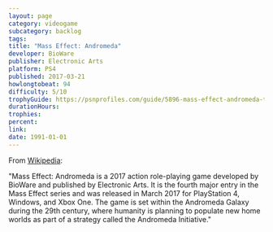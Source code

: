 ```yaml
---
layout: page
category: videogame
subcategory: backlog
tags:
title: "Mass Effect: Andromeda"
developer: BioWare
publisher: Electronic Arts
platform: PS4
published: 2017-03-21
howlongtobeat: 94
difficulty: 5/10
trophyGuide: https://psnprofiles.com/guide/5896-mass-effect-andromeda-trophy-guide
durationHours:
trophies:
percent:
link:
date: 1991-01-01
---
```


From [Wikipedia](https://en.wikipedia.org/wiki/Mass_Effect:_Andromeda):

"Mass Effect: Andromeda is a 2017 action role-playing game developed by BioWare and published by Electronic Arts. It is the fourth major entry in the Mass Effect series and was released in March 2017 for PlayStation 4, Windows, and Xbox One. The game is set within the Andromeda Galaxy during the 29th century, where humanity is planning to populate new home worlds as part of a strategy called the Andromeda Initiative."
